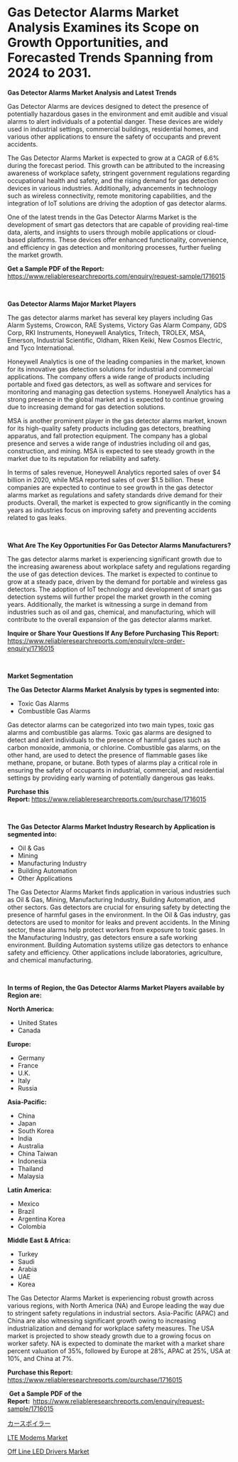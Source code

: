 <p><h1>Gas Detector Alarms Market Analysis Examines its Scope on Growth Opportunities, and Forecasted Trends Spanning from 2024 to 2031.</h1></p><p><strong>Gas Detector Alarms Market Analysis and Latest Trends</strong></p>
<p><p>Gas Detector Alarms are devices designed to detect the presence of potentially hazardous gases in the environment and emit audible and visual alarms to alert individuals of a potential danger. These devices are widely used in industrial settings, commercial buildings, residential homes, and various other applications to ensure the safety of occupants and prevent accidents.</p><p>The Gas Detector Alarms Market is expected to grow at a CAGR of 6.6% during the forecast period. This growth can be attributed to the increasing awareness of workplace safety, stringent government regulations regarding occupational health and safety, and the rising demand for gas detection devices in various industries. Additionally, advancements in technology such as wireless connectivity, remote monitoring capabilities, and the integration of IoT solutions are driving the adoption of gas detector alarms.</p><p>One of the latest trends in the Gas Detector Alarms Market is the development of smart gas detectors that are capable of providing real-time data, alerts, and insights to users through mobile applications or cloud-based platforms. These devices offer enhanced functionality, convenience, and efficiency in gas detection and monitoring processes, further fueling the market growth.</p></p>
<p><strong>Get a Sample PDF of the Report:&nbsp;</strong> <a href="https://www.reliableresearchreports.com/enquiry/request-sample/1716015">https://www.reliableresearchreports.com/enquiry/request-sample/1716015</a></p>
<p>&nbsp;</p>
<p><strong>Gas Detector Alarms Major Market Players</strong></p>
<p><p>The gas detector alarms market has several key players including Gas Alarm Systems, Crowcon, RAE Systems, Victory Gas Alarm Company, GDS Corp, RKI Instruments, Honeywell Analytics, Tritech, TROLEX, MSA, Emerson, Industrial Scientific, Oldham, Riken Keiki, New Cosmos Electric, and Tyco International. </p><p>Honeywell Analytics is one of the leading companies in the market, known for its innovative gas detection solutions for industrial and commercial applications. The company offers a wide range of products including portable and fixed gas detectors, as well as software and services for monitoring and managing gas detection systems. Honeywell Analytics has a strong presence in the global market and is expected to continue growing due to increasing demand for gas detection solutions.</p><p>MSA is another prominent player in the gas detector alarms market, known for its high-quality safety products including gas detectors, breathing apparatus, and fall protection equipment. The company has a global presence and serves a wide range of industries including oil and gas, construction, and mining. MSA is expected to see steady growth in the market due to its reputation for reliability and safety.</p><p>In terms of sales revenue, Honeywell Analytics reported sales of over $4 billion in 2020, while MSA reported sales of over $1.5 billion. These companies are expected to continue to see growth in the gas detector alarms market as regulations and safety standards drive demand for their products. Overall, the market is expected to grow significantly in the coming years as industries focus on improving safety and preventing accidents related to gas leaks.</p></p>
<p>&nbsp;</p>
<p><strong>What Are The Key Opportunities For Gas Detector Alarms Manufacturers?</strong></p>
<p><p>The gas detector alarms market is experiencing significant growth due to the increasing awareness about workplace safety and regulations regarding the use of gas detection devices. The market is expected to continue to grow at a steady pace, driven by the demand for portable and wireless gas detectors. The adoption of IoT technology and development of smart gas detection systems will further propel the market growth in the coming years. Additionally, the market is witnessing a surge in demand from industries such as oil and gas, chemical, and manufacturing, which will contribute to the overall expansion of the gas detector alarms market.</p></p>
<p><strong>Inquire or Share Your Questions If Any Before Purchasing This Report:</strong> <a href="https://www.reliableresearchreports.com/enquiry/pre-order-enquiry/1716015">https://www.reliableresearchreports.com/enquiry/pre-order-enquiry/1716015</a></p>
<p>&nbsp;</p>
<p><strong>Market Segmentation</strong></p>
<p><strong>The Gas Detector Alarms Market Analysis by types is segmented into:</strong></p>
<p><ul><li>Toxic Gas Alarms</li><li>Combustible Gas Alarms</li></ul></p>
<p><p>Gas detector alarms can be categorized into two main types, toxic gas alarms and combustible gas alarms. Toxic gas alarms are designed to detect and alert individuals to the presence of harmful gases such as carbon monoxide, ammonia, or chlorine. Combustible gas alarms, on the other hand, are used to detect the presence of flammable gases like methane, propane, or butane. Both types of alarms play a critical role in ensuring the safety of occupants in industrial, commercial, and residential settings by providing early warning of potentially dangerous gas leaks.</p></p>
<p><strong>Purchase this Report:&nbsp;</strong><a href="https://www.reliableresearchreports.com/purchase/1716015">https://www.reliableresearchreports.com/purchase/1716015</a></p>
<p>&nbsp;</p>
<p><strong>The Gas Detector Alarms Market Industry Research by Application is segmented into:</strong></p>
<p><ul><li>Oil & Gas</li><li>Mining</li><li>Manufacturing Industry</li><li>Building Automation</li><li>Other Applications</li></ul></p>
<p><p>The Gas Detector Alarms Market finds application in various industries such as Oil & Gas, Mining, Manufacturing Industry, Building Automation, and other sectors. Gas detectors are crucial for ensuring safety by detecting the presence of harmful gases in the environment. In the Oil & Gas industry, gas detectors are used to monitor for leaks and prevent accidents. In the Mining sector, these alarms help protect workers from exposure to toxic gases. In the Manufacturing Industry, gas detectors ensure a safe working environment. Building Automation systems utilize gas detectors to enhance safety and efficiency. Other applications include laboratories, agriculture, and chemical manufacturing.</p></p>
<p>&nbsp;</p>
<p><strong>In terms of Region, the Gas Detector Alarms Market Players available by Region are:</strong></p>
<p>
    <p> <strong> North America: </strong>
        <ul>
            <li>United States</li>
            <li>Canada</li>
        </ul>
        </p> 
    <p> <strong> Europe: </strong>
        <ul>
            <li>Germany</li>
            <li>France</li>
            <li>U.K.</li>
            <li>Italy</li>
            <li>Russia</li>
        </ul>
        </p> 
    <p> <strong> Asia-Pacific: </strong>
        <ul>
            <li>China</li>
            <li>Japan</li>
            <li>South Korea</li>
            <li>India</li>
            <li>Australia</li>
            <li>China Taiwan</li>
            <li>Indonesia</li>
            <li>Thailand</li>
            <li>Malaysia</li>
        </ul>
        </p> 
    <p> <strong> Latin America: </strong>
        <ul>
            <li>Mexico</li>
            <li>Brazil</li>
            <li>Argentina Korea</li>
            <li>Colombia</li>
        </ul>
        </p> 
    <p> <strong> Middle East & Africa: </strong>
        <ul>
            <li>Turkey</li>
            <li>Saudi</li>
            <li>Arabia</li>
            <li>UAE</li>
            <li>Korea</li>
        </ul>
    </p>
    </p>
<p><p>The Gas Detector Alarms Market is experiencing robust growth across various regions, with North America (NA) and Europe leading the way due to stringent safety regulations in industrial sectors. Asia-Pacific (APAC) and China are also witnessing significant growth owing to increasing industrialization and demand for workplace safety measures. The USA market is projected to show steady growth due to a growing focus on worker safety. NA is expected to dominate the market with a market share percent valuation of 35%, followed by Europe at 28%, APAC at 25%, USA at 10%, and China at 7%.</p></p>
<p><strong>Purchase this Report: </strong><a href="https://www.reliableresearchreports.com/purchase/1716015">https://www.reliableresearchreports.com/purchase/1716015</a></p>
<p>&nbsp;<strong>Get a Sample PDF of the Report:&nbsp;&nbsp;</strong><a href="https://www.reliableresearchreports.com/enquiry/request-sample/1716015">https://www.reliableresearchreports.com/enquiry/request-sample/1716015</a></p>
<p><strong></strong></p>
<p><p><a href="https://github.com/mreklxf44233/Market-Research-Report-List-1/blob/main/240655511705.md">カースポイラー</a></p><p><a href="https://medium.com/@andrew.gibson967/lte-modems-market-exploring-market-share-market-trends-and-future-growth-3c7e355474de">LTE Modems Market</a></p><p><a href="https://medium.com/@nathan.skinner8798456/off-line-led-drivers-market-exploring-market-share-market-trends-and-future-growth-08b87cf3ec3b">Off Line LED Drivers Market</a></p></p>